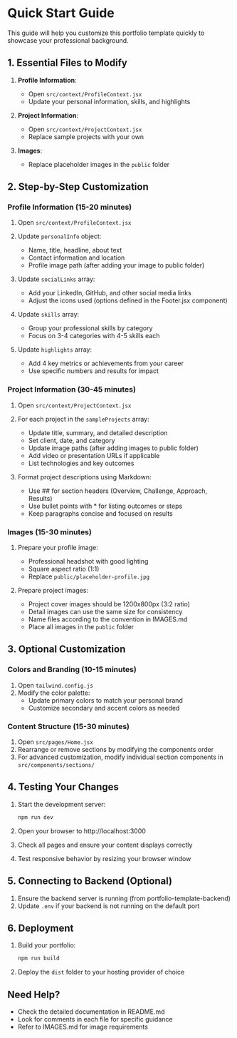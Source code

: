 # Quick Start Guide

This guide will help you customize this portfolio template quickly to showcase your professional background.

## 1. Essential Files to Modify

1. **Profile Information**:
    - Open `src/context/ProfileContext.jsx`
    - Update your personal information, skills, and highlights

2. **Project Information**:
    - Open `src/context/ProjectContext.jsx`
    - Replace sample projects with your own

3. **Images**:
    - Replace placeholder images in the `public` folder

## 2. Step-by-Step Customization

### Profile Information (15-20 minutes)

1. Open `src/context/ProfileContext.jsx`
2. Update `personalInfo` object:
    - Name, title, headline, about text
    - Contact information and location
    - Profile image path (after adding your image to public folder)

3. Update `socialLinks` array:
    - Add your LinkedIn, GitHub, and other social media links
    - Adjust the icons used (options defined in the Footer.jsx component)

4. Update `skills` array:
    - Group your professional skills by category
    - Focus on 3-4 categories with 4-5 skills each

5. Update `highlights` array:
    - Add 4 key metrics or achievements from your career
    - Use specific numbers and results for impact

### Project Information (30-45 minutes)

1. Open `src/context/ProjectContext.jsx`
2. For each project in the `sampleProjects` array:
    - Update title, summary, and detailed description
    - Set client, date, and category
    - Update image paths (after adding images to public folder)
    - Add video or presentation URLs if applicable
    - List technologies and key outcomes

3. Format project descriptions using Markdown:
    - Use ## for section headers (Overview, Challenge, Approach, Results)
    - Use bullet points with * for listing outcomes or steps
    - Keep paragraphs concise and focused on results

### Images (15-30 minutes)

1. Prepare your profile image:
    - Professional headshot with good lighting
    - Square aspect ratio (1:1)
    - Replace `public/placeholder-profile.jpg`

2. Prepare project images:
    - Project cover images should be 1200x800px (3:2 ratio)
    - Detail images can use the same size for consistency
    - Name files according to the convention in IMAGES.md
    - Place all images in the `public` folder

## 3. Optional Customization

### Colors and Branding (10-15 minutes)

1. Open `tailwind.config.js`
2. Modify the color palette:
    - Update primary colors to match your personal brand
    - Customize secondary and accent colors as needed

### Content Structure (15-30 minutes)

1. Open `src/pages/Home.jsx`
2. Rearrange or remove sections by modifying the components order
3. For advanced customization, modify individual section components in `src/components/sections/`

## 4. Testing Your Changes

1. Start the development server:
   ```bash
   npm run dev
   ```

2. Open your browser to http://localhost:3000
3. Check all pages and ensure your content displays correctly
4. Test responsive behavior by resizing your browser window

## 5. Connecting to Backend (Optional)

1. Ensure the backend server is running (from portfolio-template-backend)
2. Update `.env` if your backend is not running on the default port

## 6. Deployment

1. Build your portfolio:
   ```bash
   npm run build
   ```

2. Deploy the `dist` folder to your hosting provider of choice

## Need Help?

- Check the detailed documentation in README.md
- Look for comments in each file for specific guidance
- Refer to IMAGES.md for image requirements